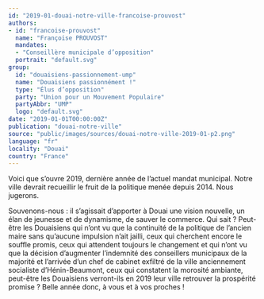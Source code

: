 ```yaml
---
id: "2019-01-douai-notre-ville-francoise-prouvost"
authors:
- id: "francoise-prouvost"
  name: "Françoise PROUVOST"
  mandates: 
  - "Conseillère municipale d’opposition"
  portrait: "default.svg"
group:
  id: "douaisiens-passionnement-ump"
  name: "Douaisiens passionnément !"
  type: "Élus d’opposition"
  party: "Union pour un Mouvement Populaire"
  partyAbbr: "UMP"
  logo: "default.svg"
date: "2019-01-01T00:00:00Z"
publication: "douai-notre-ville"
source: "public/images/sources/douai-notre-ville-2019-01-p2.png"
language: "fr"
locality: "Douai"
country: "France"
---
```


Voici que s’ouvre 2019, dernière année de l’actuel mandat municipal. Notre ville devrait recueillir le fruit de la politique menée depuis 2014. Nous jugerons.

Souvenons-nous : il s’agissait d’apporter à Douai une vision nouvelle, un élan de jeunesse et de dynamisme, de sauver le commerce. Qui sait ? Peut-être les Douaisiens qui n’ont vu que la continuité de la politique de l’ancien maire sans qu’aucune impulsion n’ait jailli, ceux qui cherchent encore le souffle promis, ceux qui attendent toujours le changement et qui n’ont vu que la décision d’augmenter l’indemnité des conseillers municipaux de la majorité et l’arrivée d’un chef de cabinet exfiltré de la ville anciennement socialiste d’Hénin-Beaumont, ceux qui constatent la morosité ambiante, peut-être les Douaisiens verront-ils en 2019 leur ville retrouver la prospérité promise ?  Belle année donc, à vous et à vos proches !
